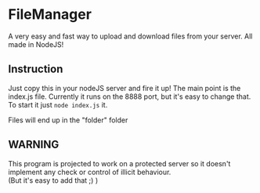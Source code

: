 # FileManager
A very easy and fast way to upload and download files from your server. All made in NodeJS!

## Instruction

Just copy this in your nodeJS server and fire it up!
The main point is the index.js file. Currently it runs on the 8888 port, but it's easy to change that.  
To start it just `node index.js` it.  

Files will end up in the "folder" folder

## WARNING
This program is projected to work on a protected server so it doesn't implement any check or control of illicit behaviour.  
(But it's easy to add that ;) )
